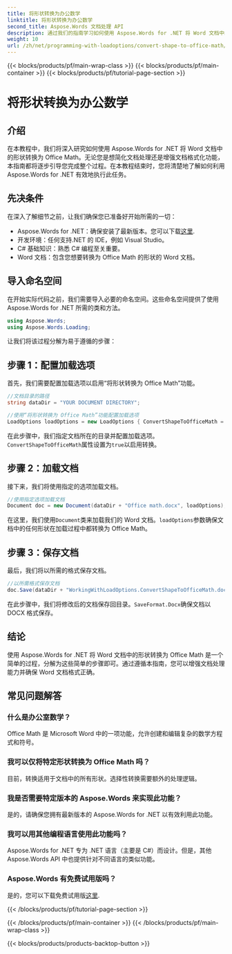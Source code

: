 ```yaml
---
title: 将形状转换为办公数学
linktitle: 将形状转换为办公数学
second_title: Aspose.Words 文档处理 API
description: 通过我们的指南学习如何使用 Aspose.Words for .NET 将 Word 文档中的形状转换为 Office Math。轻松增强文档格式。
weight: 10
url: /zh/net/programming-with-loadoptions/convert-shape-to-office-math/
---
```


{{< blocks/products/pf/main-wrap-class >}}
{{< blocks/products/pf/main-container >}}
{{< blocks/products/pf/tutorial-page-section >}}

# 将形状转换为办公数学

## 介绍

在本教程中，我们将深入研究如何使用 Aspose.Words for .NET 将 Word 文档中的形状转换为 Office Math。无论您是想简化文档处理还是增强文档格式化功能，本指南都将逐步引导您完成整个过程。在本教程结束时，您将清楚地了解如何利用 Aspose.Words for .NET 有效地执行此任务。

## 先决条件

在深入了解细节之前，让我们确保您已准备好开始所需的一切：

- Aspose.Words for .NET：确保安装了最新版本。您可以下载[这里](https://releases.aspose.com/words/net/).
- 开发环境：任何支持.NET 的 IDE，例如 Visual Studio。
- C# 基础知识：熟悉 C# 编程至关重要。
- Word 文档：包含您想要转换为 Office Math 的形状的 Word 文档。

## 导入命名空间

在开始实际代码之前，我们需要导入必要的命名空间。这些命名空间提供了使用 Aspose.Words for .NET 所需的类和方法。

```csharp
using Aspose.Words;
using Aspose.Words.Loading;
```

让我们将该过程分解为易于遵循的步骤：

## 步骤 1：配置加载选项

首先，我们需要配置加载选项以启用“将形状转换为 Office Math”功能。

```csharp
//文档目录的路径
string dataDir = "YOUR DOCUMENT DIRECTORY";

//使用“将形状转换为 Office Math”功能配置加载选项
LoadOptions loadOptions = new LoadOptions { ConvertShapeToOfficeMath = true };
```

在此步骤中，我们指定文档所在的目录并配置加载选项。`ConvertShapeToOfficeMath`属性设置为`true`以启用转换。

## 步骤 2：加载文档

接下来，我们将使用指定的选项加载文档。

```csharp
//使用指定选项加载文档
Document doc = new Document(dataDir + "Office math.docx", loadOptions);
```

在这里，我们使用`Document`类来加载我们的 Word 文档。`loadOptions`参数确保文档中的任何形状在加载过程中都转换为 Office Math。

## 步骤 3：保存文档

最后，我们将以所需的格式保存文档。

```csharp
//以所需格式保存文档
doc.Save(dataDir + "WorkingWithLoadOptions.ConvertShapeToOfficeMath.docx", SaveFormat.Docx);
```

在此步骤中，我们将修改后的文档保存回目录。`SaveFormat.Docx`确保文档以 DOCX 格式保存。

## 结论

使用 Aspose.Words for .NET 将 Word 文档中的形状转换为 Office Math 是一个简单的过程，分解为这些简单的步骤即可。通过遵循本指南，您可以增强文档处理能力并确保 Word 文档格式正确。

## 常见问题解答

### 什么是办公室数学？  
Office Math 是 Microsoft Word 中的一项功能，允许创建和编辑复杂的数学方程式和符号。

### 我可以仅将特定形状转换为 Office Math 吗？  
目前，转换适用于文档中的所有形状。选择性转换需要额外的处理逻辑。

### 我是否需要特定版本的 Aspose.Words 来实现此功能？  
是的，请确保您拥有最新版本的 Aspose.Words for .NET 以有效利用此功能。

### 我可以用其他编程语言使用此功能吗？  
Aspose.Words for .NET 专为 .NET 语言（主要是 C#）而设计。但是，其他 Aspose.Words API 中也提供针对不同语言的类似功能。

### Aspose.Words 有免费试用版吗？  
是的，您可以下载免费试用版[这里](https://releases.aspose.com/).

{{< /blocks/products/pf/tutorial-page-section >}}

{{< /blocks/products/pf/main-container >}}
{{< /blocks/products/pf/main-wrap-class >}}

{{< blocks/products/products-backtop-button >}}

